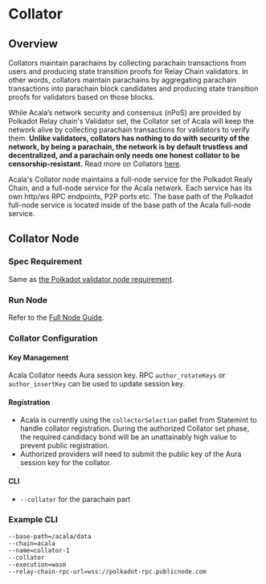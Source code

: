 # Collator

## Overview

Collators maintain parachains by collecting parachain transactions from users and producing state transition proofs for Relay Chain validators. In other words, collators maintain parachains by aggregating parachain transactions into parachain block candidates and producing state transition proofs for validators based on those blocks.

While Acala’s network security and consensus (nPoS) are provided by Polkadot Relay chain's Validator set, the Collator set of Acala will keep the network alive by collecting parachain transactions for validators to verify them. **Unlike validators, collators has nothing to do with security of the network, by being a parachain, the network is by default trustless and decentralized, and a parachain only needs one honest collator to be censorship-resistant.** Read more on Collators [here](https://wiki.polkadot.network/docs/learn-collator).

Acala's Collator node maintains a full-node service for the Polkadot Realy Chain, and a full-node service for the Acala network. Each service has its own http/ws RPC endpoints, P2P ports etc. The base path of the Polkadot full-node service is located inside of the base path of the Acala full-node service.



## Collator Node

### Spec Requirement

Same as [the Polkadot validator node requirement](https://guide.polkadot.network/docs/maintain-guides-how-to-validate-polkadot/#requirements).

### Run Node

Refer to the [Full Node Guide](full-node.md).

### Collator Configuration

#### **Key Management**

Acala Collator needs Aura session key. RPC `author_rotateKeys` or `author_insertKey` can be used to update session key.

#### **Registration**

* Acala is currently using the `collectorSelection` pallet from Statemint to handle collator registration. During the authorized Collator set phase, the required candidacy bond will be an unattainably high value to prevent public registration.
* Authorized providers will need to submit the public key of the Aura session key for the collator.

#### CLI

* `--collator` for the parachain part

### **Example CLI**

```
--base-path=/acala/data
--chain=acala
--name=collator-1
--collator
--execution=wasm
--relay-chain-rpc-url=wss://polkadot-rpc.publicnode.com
```
